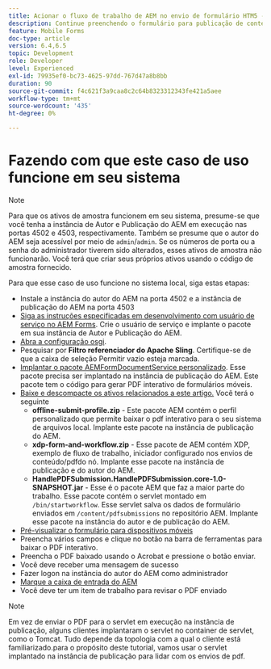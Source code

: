 ```yaml
---
title: Acionar o fluxo de trabalho de AEM no envio de formulário HTM5 - fazendo com que o caso de uso funcione
description: Continue preenchendo o formulário para publicação de conteúdo para dispositivos móveis no modo offline e envie o formulário para publicação de conteúdo para dispositivos móveis para acionar o fluxo de trabalho do AEM
feature: Mobile Forms
doc-type: article
version: 6.4,6.5
topic: Development
role: Developer
level: Experienced
exl-id: 79935ef0-bc73-4625-97dd-767d47a8b8bb
duration: 90
source-git-commit: f4c621f3a9caa8c2c64b8323312343fe421a5aee
workflow-type: tm+mt
source-wordcount: '435'
ht-degree: 0%

---
```


# Fazendo com que este caso de uso funcione em seu sistema

>[!NOTE]
>
>Para que os ativos de amostra funcionem em seu sistema, presume-se que você tenha a instância de Autor e Publicação do AEM em execução nas portas 4502 e 4503, respectivamente. Também se presume que o autor do AEM seja acessível por meio de `admin`/`admin`. Se os números de porta ou a senha do administrador tiverem sido alterados, esses ativos de amostra não funcionarão. Você terá que criar seus próprios ativos usando o código de amostra fornecido.

Para que esse caso de uso funcione no sistema local, siga estas etapas:

* Instale a instância do autor do AEM na porta 4502 e a instância de publicação do AEM na porta 4503
* [Siga as instruções especificadas em desenvolvimento com usuário de serviço no AEM Forms](https://experienceleague.adobe.com/docs/experience-manager-learn/forms/adaptive-forms/service-user-tutorial-develop.html). Crie o usuário de serviço e implante o pacote em sua instância de Autor e Publicação do AEM.
* [Abra a configuração osgi](http://localhost:4503/system/console/configMgr).
* Pesquisar por  **Filtro referenciador do Apache Sling**. Certifique-se de que a caixa de seleção Permitir vazio esteja marcada.
* [Implantar o pacote AEMFormDocumentService personalizado](/help/forms/assets/common-osgi-bundles/AEMFormsDocumentServices.core-1.0-SNAPSHOT.jar). Esse pacote precisa ser implantado na instância de publicação do AEM. Este pacote tem o código para gerar PDF interativo de formulários móveis.
* [Baixe e descompacte os ativos relacionados a este artigo.](assets/offline-pdf-submission-assets.zip) Você terá o seguinte
   * **offline-submit-profile.zip** - Este pacote AEM contém o perfil personalizado que permite baixar o pdf interativo para o seu sistema de arquivos local. Implante este pacote na instância de publicação do AEM.
   * **xdp-form-and-workflow.zip** - Esse pacote de AEM contém XDP, exemplo de fluxo de trabalho, iniciador configurado nos envios de conteúdo/pdfdo nó. Implante esse pacote na instância de publicação e do autor do AEM.
   * **HandlePDFSubmission.HandlePDFSubmission.core-1.0-SNAPSHOT.jar** - Esse é o pacote AEM que faz a maior parte do trabalho. Esse pacote contém o servlet montado em `/bin/startworkflow`. Esse servlet salva os dados de formulário enviados em `/content/pdfsubmissions` no repositório AEM. Implante esse pacote na instância do autor e de publicação do AEM.
* [Pré-visualizar o formulário para dispositivos móveis](http://localhost:4503/content/dam/formsanddocuments/testsubmision.xdp/jcr:content)
* Preencha vários campos e clique no botão na barra de ferramentas para baixar o PDF interativo.
* Preencha o PDF baixado usando o Acrobat e pressione o botão enviar.
* Você deve receber uma mensagem de sucesso
* Fazer logon na instância do autor do AEM como administrador
* [Marque a caixa de entrada do AEM](http://localhost:4502/aem/inbox)
* Você deve ter um item de trabalho para revisar o PDF enviado

>[!NOTE]
>
>Em vez de enviar o PDF para o servlet em execução na instância de publicação, alguns clientes implantaram o servlet no container de servlet, como o Tomcat. Tudo depende da topologia com a qual o cliente está familiarizado.para o propósito deste tutorial, vamos usar o servlet implantado na instância de publicação para lidar com os envios de pdf.
